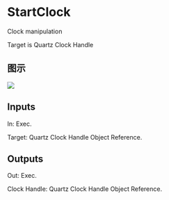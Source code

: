 # StartClock

Clock manipulation

Target is Quartz Clock Handle

## 图示

![]($-20221218-20321215.png)

## Inputs

In: Exec.

Target: Quartz Clock Handle Object Reference.  

## Outputs

Out: Exec.

Clock Handle: Quartz Clock Handle Object Reference.

